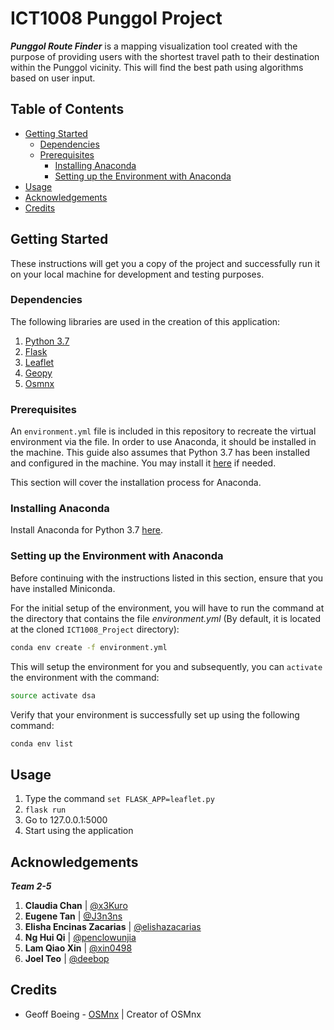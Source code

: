 # ICT1008 Punggol Project

***Punggol Route Finder*** is a mapping visualization tool created with the purpose of providing users with the shortest travel path to their destination within the Punggol vicinity. This will find the best path using algorithms based on user input.

## Table of Contents
- [Getting Started](#getting-started)
  - [Dependencies](#dependencies)
  - [Prerequisites](#prerequisites)
    - [Installing Anaconda](#installing-anaconda)
    - [Setting up the Environment with Anaconda](#setting-up-the-environment-with-Anaconda)
- [Usage](#usage)
- [Acknowledgements](#acknowledgements)
- [Credits](#credits)

## Getting Started
These instructions will get you a copy of the project and successfully run it on your local machine for development and testing purposes.

### Dependencies
The following libraries are used in the creation of this application:

1. [Python 3.7](https://docs.python.org/3.7/)
1. [Flask](https://flask.palletsprojects.com/en/1.1.x/) 
1. [Leaflet](https://leafletjs.com/reference-1.6.0.html)
1. [Geopy](https://geopy.readthedocs.io/en/stable/)
1. [Osmnx](https://osmnx.readthedocs.io/en/stable/)

### Prerequisites
An `environment.yml` file is included in this repository to recreate the virtual environment via the file.
In order to use Anaconda, it should be installed in the machine. 
This guide also assumes that Python 3.7 has been installed and configured in the machine. You may install it [here](https://www.python.org/downloads/) if needed.

This section will cover the installation process for Anaconda.

### Installing Anaconda
 Install Anaconda for Python 3.7 [here](https://www.anaconda.com/distribution/).

### Setting up the Environment with Anaconda
Before continuing with the instructions listed in this section, ensure that you have installed Miniconda.

For the initial setup of the environment, you will have to run the command at the directory that contains the file *environment.yml* (By default, it is located at the cloned `ICT1008_Project` directory):

```sh
conda env create -f environment.yml
``` 

This will setup the environment for you and subsequently, you can `activate` the environment with the command:

```sh
source activate dsa
```

Verify that your environment is successfully set up using the following command:
```sh
conda env list
```

## Usage
1. Type the command `set FLASK_APP=leaflet.py`
1. `flask run`
1. Go to 127.0.0.1:5000
1. Start using the application

## Acknowledgements
***Team 2-5***

1. **Claudia Chan** | [@x3Kuro](https://github.com/x3Kuro)
1. **Eugene Tan** | [@J3n3ns](https://github.com/J3n3ns)
1. **Elisha Encinas Zacarias** | [@elishazacarias](https://github.com/elishazacarias)
1. **Ng Hui Qi** | [@penclowunjia](https://github.com/penclowunjia)
1. **Lam Qiao Xin** | [@xin0498](https://github.com/xin0498)
1. **Joel Teo** | [@deebop](https://github.com/deebop)

## Credits
* Geoff Boeing - [OSMnx](https://github.com/gboeing/osmnx) | Creator of OSMnx
